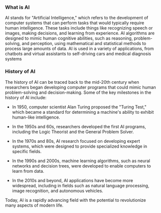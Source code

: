 ### What is AI

AI stands for "Artificial Intelligence," which refers to the development of computer systems that can perform tasks that would typically require human intelligence. These tasks include things like recognizing speech or images, making decisions, and learning from experience. AI algorithms are designed to mimic human cognitive abilities, such as reasoning, problem-solving, and perception, using mathematical and statistical methods to process large amounts of data. AI is used in a variety of applications, from chatbots and virtual assistants to self-driving cars and medical diagnosis systems



### History of AI

The history of AI can be traced back to the mid-20th century when researchers began developing computer programs that could mimic human problem-solving and decision-making. Some of the key milestones in the history of AI include:

- In 1950, computer scientist Alan Turing proposed the "Turing Test," which became a standard for determining a machine's ability to exhibit human-like intelligence.

- In the 1950s and 60s, researchers developed the first AI programs, including the Logic Theorist and the General Problem Solver.

- In the 1970s and 80s, AI research focused on developing expert systems, which were designed to provide specialized knowledge in specific fields.

- In the 1990s and 2000s, machine learning algorithms, such as neural networks and decision trees, were developed to enable computers to learn from data.

- In the 2010s and beyond, AI applications have become more widespread, including in fields such as natural language processing, image recognition, and autonomous vehicles.

Today, AI is a rapidly advancing field with the potential to revolutionize many aspects of modern life.




